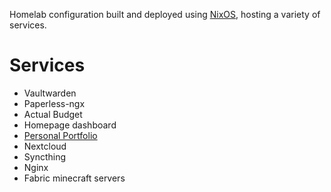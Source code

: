 Homelab configuration built and deployed using [NixOS](https://nixos.org), hosting a variety of services.

# Services

- Vaultwarden
- Paperless-ngx
- Actual Budget
- Homepage dashboard
- [Personal Portfolio](https://jsmart.dev) 
- Nextcloud
- Syncthing
- Nginx
- Fabric minecraft servers
